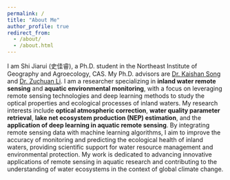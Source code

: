 ```yaml
---
permalink: /
title: "About Me"
author_profile: true
redirect_from: 
  - /about/
  - /about.html
---
```


I am Shi Jiarui (史佳睿), a  Ph.D. student in the Northeast Institute of Geography and Agroecology, CAS. My Ph.D. advisors are [Dr. Kaishan Song](https://people.ucas.ac.cn/~songkaishan) and [Dr. Zuchuan Li](https://scholars.duke.edu/person/zuchuan.li/research).  I am a researcher specializing in **inland water remote sensing** and **aquatic environmental monitoring**, with a focus on leveraging remote sensing technologies and deep learning methods to study the optical properties and ecological processes of inland waters. My research interests include **optical atmospheric correction**, **water quality parameter retrieval**, **lake net ecosystem production (NEP) estimation**, and the **application of deep learning in aquatic remote sensing**. By integrating remote sensing data with machine learning algorithms, I aim to improve the accuracy of monitoring and predicting the ecological health of inland waters, providing scientific support for water resource management and environmental protection. My work is dedicated to advancing innovative applications of remote sensing in aquatic research and contributing to the understanding of water ecosystems in the context of global climate change.




<script type='text/javascript' id='clustrmaps' src='//cdn.clustrmaps.com/map_v2.js?cl=ffffff&w=a&t=tt&d=ZmT6Lc3fmWZpuZyY0ukMPWo5izYUvVuHDbAJBbTj54c'></script>

